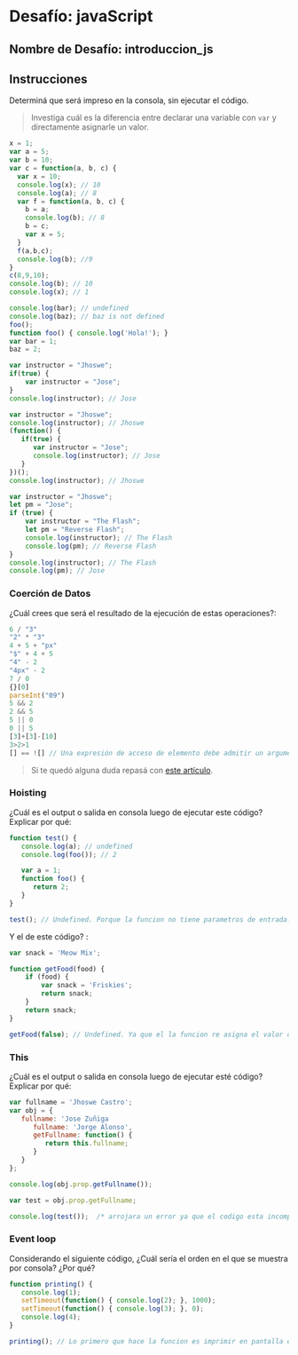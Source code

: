 # Desafío: javaScript

## Nombre de Desafío: introduccion_js

## Instrucciones

Determiná que será impreso en la consola, sin ejecutar el código.

> Investiga cuál es la diferencia entre declarar una variable con `var` y directamente asignarle un valor.

```javascript
x = 1;
var a = 5;
var b = 10;
var c = function(a, b, c) {
  var x = 10;
  console.log(x); // 10
  console.log(a); // 8
  var f = function(a, b, c) {
    b = a;
    console.log(b); // 8
    b = c;
    var x = 5;
  }
  f(a,b,c);
  console.log(b); //9
}
c(8,9,10);
console.log(b); // 10
console.log(x); // 1
```

```javascript
console.log(bar); // undefined
console.log(baz); // baz is not defined
foo();
function foo() { console.log('Hola!'); }
var bar = 1;
baz = 2;
```

```javascript
var instructor = "Jhoswe";
if(true) {
    var instructor = "Jose";
}
console.log(instructor); // Jose
```

```javascript
var instructor = "Jhoswe";
console.log(instructor); // Jhoswe
(function() {
   if(true) {
      var instructor = "Jose";
      console.log(instructor); // Jose
   }
})();
console.log(instructor); // Jhoswe
```

```javascript
var instructor = "Jhoswe";
let pm = "Jose";
if (true) {
    var instructor = "The Flash";
    let pm = "Reverse Flash";
    console.log(instructor); // The Flash
    console.log(pm); // Reverse Flash
}
console.log(instructor); // The Flash
console.log(pm); // Jose
```
### Coerción de Datos

¿Cuál crees que será el resultado de la ejecución de estas operaciones?:

```javascript
6 / "3"
"2" * "3"
4 + 5 + "px"
"$" + 4 + 5
"4" - 2
"4px" - 2
7 / 0
{}[0]
parseInt("09")
5 && 2
2 && 5
5 || 0
0 || 5
[3]+[3]-[10]
3>2>1
[] == ![] // Una expresión de acceso de elemento debe admitir un argumento.ts(1011) (son estricamente iguales)
```

> Si te quedó alguna duda repasá con [este artículo](http://javascript.info/tutorial/object-conversion).


### Hoisting

¿Cuál es el output o salida en consola luego de ejecutar este código? Explicar por qué:

```javascript
function test() {
   console.log(a); // undefined
   console.log(foo()); // 2

   var a = 1;
   function foo() {
      return 2;
   }
}

test(); // Undefined. Porque la funcion no tiene parametros de entrada.
```

Y el de este código? :

```javascript
var snack = 'Meow Mix';

function getFood(food) {
    if (food) {
        var snack = 'Friskies';
        return snack;
    }
    return snack;
}

getFood(false); // Undefined. Ya que el la funcion re asigna el valor de snack a 'Friskies' solo si el parametro de la funcion es verdadero. 
```


### This

¿Cuál es el output o salida en consola luego de ejecutar esté código? Explicar por qué:

```javascript
var fullname = 'Jhoswe Castro';
var obj = {
   fullname: 'Jose Zuñiga
      fullname: 'Jorge Alonso',
      getFullname: function() {
         return this.fullname;
      }
   }
};

console.log(obj.prop.getFullname());

var test = obj.prop.getFullname;

console.log(test());  /* arrojara un error ya que el codigo esta incompleto, por ejemplo, el value de fullname esta incompeto, deberia ser 'Jose Zuñiga', ademas de eso, hay una "}" que esta de mas */
```

### Event loop

Considerando el siguiente código, ¿Cuál sería el orden en el que se muestra por consola? ¿Por qué?

```javascript
function printing() {
   console.log(1);
   setTimeout(function() { console.log(2); }, 1000);
   setTimeout(function() { console.log(3); }, 0);
   console.log(4);
}

printing(); // Lo primero que hace la funcion es imprimir en pantalla el numero 1, lo siguiente en imprimirse es e numero 4, luego se imprime un undefines, luego se imprime por pantalla el numero 3 y finalmentese imprime el numero 2. Por que? muy buena pregunta xD, pero la verdad es que no se. 
```
